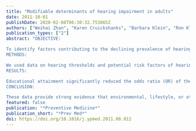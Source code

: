 ```yaml
---
title: "Modifiable determinants of hearing impairment in adults"
date: 2011-10-01
publishDate: 2020-02-08T06:30:32.753865Z
authors: ["Weihai Zhan", "Karen Cruickshanks", "Barbara Klein", "Ron Klein", "Guan-Hua Huang", "James Pankow", "Ronald Gangnon", "Theodore Tweed"]
publication_types: ["2"]
abstract: "OBJECTIVE:

To identify factors contributing to the declining prevalence of hearing impairment in more recent generations.
METHODS:

We used data on hearing thresholds and potential risk factors of hearing impairment collected from studies in Beaver Dam, Wisconsin, the Epidemiology of Hearing Loss Study (1993-1995, n=3753; 1998-2000, n=2800 and 2003-2005, n=2395), the concurrent Beaver Dam Eye Study on the same cohort, and a subgroup (n=2173) of the Beaver Dam Offspring Study (2005-2008).
RESULTS:

Educational attainment significantly reduced the odds ratio (OR) of the birth cohort effect on hearing impairment from 0.90 to 0.93, while a history of ear infection had a reverse effect on the decreasing trend (significantly changing the OR from 0.93 to 0.94). Occupational noise exposure, smoking, and a history of cardiovascular disease, while associated with hearing impairment, did not attenuate the cohort effect. The cohort effect remained significant after known risk factors were adjusted (OR=0.93; 95% confidence interval, 0.89-0.97).
CONCLUSION:

These data provide strong evidence that environmental, lifestyle, or other modifiable factors contribute to the etiology of hearing impairment and add support to the idea that hearing impairment in adults may be prevented or delayed."
featured: false
publication: "*Preventive Medicine*"
publication_short: "*Prev Med*"
doi: https://doi.org/10.1016/j.ypmed.2011.08.012
---
```


